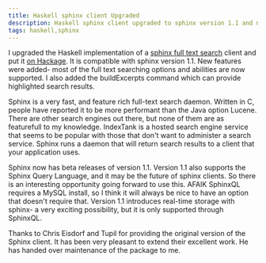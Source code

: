 ```yaml
---
title: Haskell sphinx client Upgraded
description: Haskell sphinx client upgraded to sphinx version 1.1 and new features implemented
tags: haskell,sphinx
---
```


I upgraded the Haskell implementation of a [sphinx full text search](http://sphinxsearch.com) client and put it
[on Hackage](http://hackage.haskell.org/package/sphinx). It is compatible with sphinx version 1.1.
New features were added- most of the full text searching options and abilities are now supported.
I also added the buildExcerpts command which can provide highlighted search results.

Sphinx is a very fast, and feature rich full-text search daemon. Written in C, people have reported it to be more performant than the Java option Lucene. There are other search engines out there, but none of them are as featurefull to my knowledge. IndexTank is a hosted search engine service that seems to be popular with those that don't want to administer a search service. Sphinx runs a daemon that will return search results to a client that your application uses.

Sphinx now has beta releases of version 1.1. Version 1.1 also supports the Sphinx Query Language, and it may be the future of sphinx clients. So there is an interesting opportunity going forward to use this. AFAIK SphinxQL requires a MySQL install, so I think it will always be nice to have an option that doesn't require that. Version 1.1 introduces real-time storage with sphinx- a very exciting possibility, but it is only supported through SphinxQL.

Thanks to Chris Eisdorf and Tupil for providing the original version of the Sphinx client. It has been very pleasant to extend their excellent work. He has handed over maintenance of the package to me.

